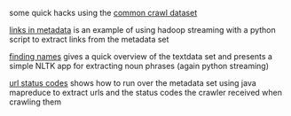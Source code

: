 some quick hacks using the <a href="http://commoncrawl.org/">common crawl dataset</a>

<a href="common-crawl-quick-hacks/tree/master/links_in_metadata">links in metadata</a> is an example of using hadoop streaming with a python script to extract links from the metadata set

<a href="common-crawl-quick-hacks/tree/master/finding_names">finding names</a> gives a quick overview of the textdata set and presents a simple NLTK app for extracting noun phrases
(again python streaming)

<a href="common-crawl-quick-hacks/tree/master/url_status_codes">url status codes</a> shows how to run over the metadata set using java mapreduce to extract urls and the status codes
the crawler received when crawling them